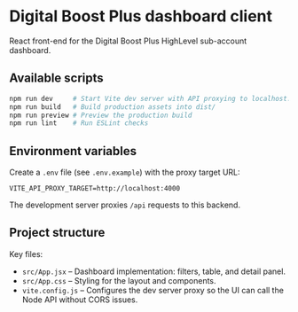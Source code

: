 # Digital Boost Plus dashboard client

React front-end for the Digital Boost Plus HighLevel sub-account dashboard.

## Available scripts

```bash
npm run dev     # Start Vite dev server with API proxying to localhost:4000
npm run build   # Build production assets into dist/
npm run preview # Preview the production build
npm run lint    # Run ESLint checks
```

## Environment variables

Create a `.env` file (see `.env.example`) with the proxy target URL:

```
VITE_API_PROXY_TARGET=http://localhost:4000
```

The development server proxies `/api` requests to this backend.

## Project structure

Key files:

* `src/App.jsx` – Dashboard implementation: filters, table, and detail panel.
* `src/App.css` – Styling for the layout and components.
* `vite.config.js` – Configures the dev server proxy so the UI can call the Node API without CORS issues.
